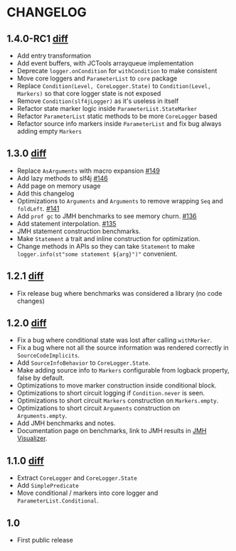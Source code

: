 # CHANGELOG

## 1.4.0-RC1 [diff](https://github.com/tersesystems/blindsight/compare/v1.3.0...v1.4.0-RC1)

* Add entry transformation
* Add event buffers, with JCTools arrayqueue implementation
* Deprecate `logger.onCondition` for `withCondition` to make consistent
* Move core loggers and `ParameterList` to `core` package
* Replace `Condition(Level, CoreLogger.State)` to `Condition(Level, Markers)` so that core logger state is not exposed
* Remove `Condition(slf4jLogger)` as it's useless in itself
* Refactor state marker logic inside `ParameterList.StateMarker`
* Refactor `ParameterList` static methods to be more `CoreLogger` based
* Refactor source info markers inside `ParameterList` and fix bug always adding empty `Markers`

## 1.3.0 [diff](https://github.com/tersesystems/blindsight/compare/v1.2.1...v1.3.0)

* Replace `AsArguments` with macro expansion [#149](https://github.com/tersesystems/blindsight/pull/149)
* Add lazy methods to slf4j [#146](https://github.com/tersesystems/blindsight/pull/146)
* Add page on memory usage
* Add this changelog
* Optimizations to `Arguments` and `Arguments` to remove wrapping `Seq` and `foldLeft`. [#141](https://github.com/tersesystems/blindsight/pull/141)
* Add `prof gc` to JMH benchmarks to see memory churn. [#136](https://github.com/tersesystems/blindsight/pull/136)
* Add statement interpolation. [#135](https://github.com/tersesystems/blindsight/pull/135)
* JMH statement construction benchmarks.
* Make `Statement` a trait and inline construction for optimization.
* Change methods in APIs so they can take `Statement` to make `logger.info(st"some statement ${arg}")"` convenient.

## 1.2.1 [diff](https://github.com/tersesystems/blindsight/compare/v1.2.0...v1.2.1)

* Fix release bug where benchmarks was considered a library (no code changes)

## 1.2.0 [diff](https://github.com/tersesystems/blindsight/compare/v1.1.0...v1.2.0)

* Fix a bug where conditional state was lost after calling `withMarker`.
* Fix a bug where not all the source information was rendered correctly in `SourceCodeImplicits`.
* Add `SourceInfoBehavior` to `CoreLogger.State`.
* Make adding source info to `Markers` configurable from logback property, false by default.
* Optimizations to move marker construction inside conditional block.
* Optimizations to short circuit logging if `Condition.never` is seen.
* Optimizations to short circuit `Markers` construction on `Markers.empty`.
* Optimizations to short circuit `Arguments` construction on `Arguments.empty`.
* Add JMH benchmarks and notes.
* Documentation page on benchmarks, link to JMH results in [JMH Visualizer](https://jmh.morethan.io/).

## 1.1.0 [diff](https://github.com/tersesystems/blindsight/compare/v1.0.0...v1.1.0)
 
* Extract `CoreLogger` and `CoreLogger.State`
* Add `SimplePredicate`
* Move conditional / markers into core logger and `ParameterList.Conditional`.

## 1.0

* First public release
